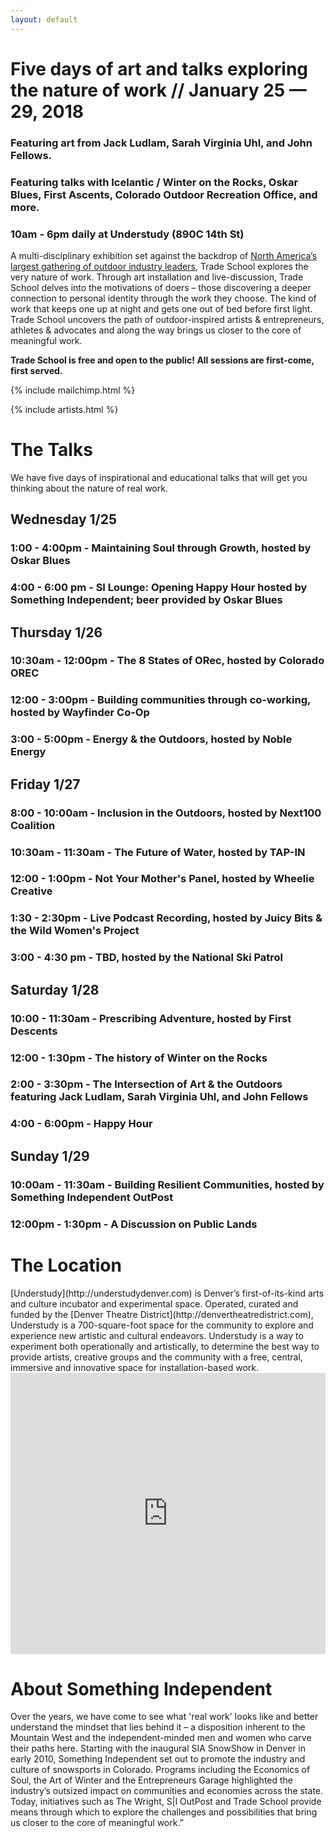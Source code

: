 ```yaml
---
layout: default
---
```



# Five days of art and talks exploring the nature of work // January 25 &mdash; 29, 2018

### Featuring art from Jack Ludlam, Sarah Virginia Uhl, and John Fellows.

### Featuring talks with Icelantic / Winter on the Rocks, Oskar Blues, First Ascents, Colorado Outdoor Recreation Office, and more.

### 10am - 6pm daily at Understudy (890C 14th St)


A multi-disciplinary exhibition set against the backdrop of [North America’s
largest gathering of outdoor industry leaders](https://www.outdoorretailer.com), Trade School explores the very nature of work. Through art installation and live-discussion, Trade School delves into the motivations of doers – those discovering a deeper connection to personal identity through the work they choose. The kind of work that keeps one up at night and gets one out of bed before first light. Trade School uncovers the path of outdoor-inspired artists & entrepreneurs, athletes & advocates and along the way brings us closer to the core of meaningful work.

**Trade School is free and open to the public! All sessions are first-come,
first served.**

{% include mailchimp.html %}

{% include artists.html %}


<h1><a name="talks">The Talks</a></h1>

We have five days of inspirational and educational talks that will get you thinking about the nature of real work. 

## Wednesday 1/25
### 1:00 - 4:00pm -	Maintaining Soul through Growth, hosted by Oskar Blues
### 4:00 - 6:00 pm - SI Lounge: Opening Happy Hour	hosted by Something Independent; beer provided by Oskar Blues

## Thursday 1/26
### 10:30am - 12:00pm	- The 8 States of ORec, hosted by Colorado OREC
### 12:00 - 3:00pm - Building communities through co-working, hosted by Wayfinder Co-Op
### 3:00 - 5:00pm -	Energy & the Outdoors, hosted by Noble Energy

## Friday 1/27
### 8:00 - 10:00am - Inclusion in the Outdoors, hosted by Next100 Coalition
### 10:30am - 11:30am - The Future of Water, hosted by TAP-IN
### 12:00 - 1:00pm - Not Your Mother's Panel, hosted by Wheelie Creative
### 1:30 - 2:30pm	- Live Podcast Recording, hosted by Juicy Bits & the Wild Women's Project
### 3:00 - 4:30 pm - TBD, hosted by the National Ski Patrol

## Saturday 1/28
### 10:00 - 11:30am - Prescribing Adventure, hosted by First Descents
### 12:00 - 1:30pm - The history of Winter on the Rocks
### 2:00 - 3:30pm	- The Intersection of Art & the Outdoors featuring Jack Ludlam, Sarah Virginia Uhl, and John Fellows
### 4:00 - 6:00pm	- Happy Hour	

## Sunday 1/29
### 10:00am - 11:30am - Building Resilient Communities, hosted by Something Independent OutPost
### 12:00pm - 1:30pm	 - A Discussion on Public Lands

<h1><a name="gethere">The Location</a></h1>
[Understudy](http://understudydenver.com) is Denver’s first-of-its-kind arts and
culture incubator and experimental space. Operated, curated and funded by the
[Denver Theatre District](http://denvertheatredistrict.com), Understudy is a 700-square-foot space for the community to explore and experience new artistic and cultural endeavors. Understudy is a way to experiment both operationally and artistically, to determine the best way to provide artists, creative groups and the community with a free, central, immersive and innovative space for installation-based work.

<iframe width="100%" height="450" frameborder="0" style="border:0"
src="https://www.google.com/maps/embed/v1/place?q=place_id:ChIJF46nztF4bIcRp71C4_p-sn4&key=AIzaSyAlRyNJifvgv8T2QFhiHG9ZgwQ1P7So8AM" allowfullscreen></iframe>


# About Something Independent
Over the years, we have come to see what 'real work' looks like and better understand the mindset that lies behind it – a disposition inherent to the Mountain West and the independent-minded men and women who carve their paths here. Starting with the inaugural SIA SnowShow in Denver in early 2010, Something Independent set out to promote the industry and culture of snowsports in Colorado. Programs including the Economics of Soul, the Art of Winter and the Entrepreneurs Garage highlighted the industry’s outsized impact on communities and economies across the state. Today, initiatives such as The Wright, S|I OutPost and Trade School provide means through which to explore the challenges and possibilities that bring us closer to the core of meaningful work.”
